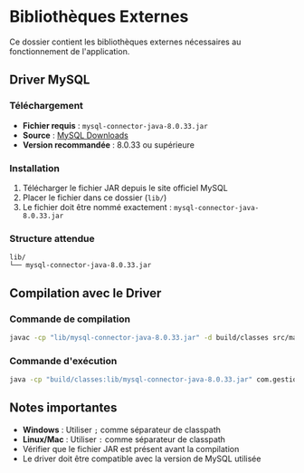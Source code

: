 # Bibliothèques Externes

Ce dossier contient les bibliothèques externes nécessaires au fonctionnement de l'application.

## Driver MySQL

### Téléchargement
- **Fichier requis** : `mysql-connector-java-8.0.33.jar`
- **Source** : [MySQL Downloads](https://dev.mysql.com/downloads/connector/j/)
- **Version recommandée** : 8.0.33 ou supérieure

### Installation
1. Télécharger le fichier JAR depuis le site officiel MySQL
2. Placer le fichier dans ce dossier (`lib/`)
3. Le fichier doit être nommé exactement : `mysql-connector-java-8.0.33.jar`

### Structure attendue
```
lib/
└── mysql-connector-java-8.0.33.jar
```

## Compilation avec le Driver

### Commande de compilation
```bash
javac -cp "lib/mysql-connector-java-8.0.33.jar" -d build/classes src/main/java/com/gestioncommande/*.java src/main/java/com/gestioncommande/entities/*.java src/main/java/com/gestioncommande/dao/*.java src/main/java/com/gestioncommande/service/*.java
```

### Commande d'exécution
```bash
java -cp "build/classes:lib/mysql-connector-java-8.0.33.jar" com.gestioncommande.Main
```

## Notes importantes

- **Windows** : Utiliser `;` comme séparateur de classpath
- **Linux/Mac** : Utiliser `:` comme séparateur de classpath
- Vérifier que le fichier JAR est présent avant la compilation
- Le driver doit être compatible avec la version de MySQL utilisée
